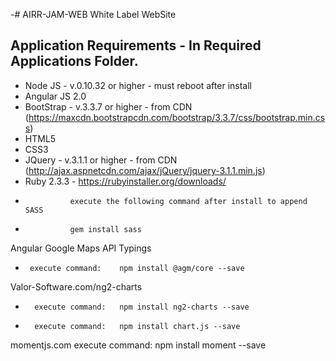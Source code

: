 -# AIRR-JAM-WEB
White Label WebSite
## Application Requirements - In Required Applications Folder.
-	Node JS - v.0.10.32 or higher - must reboot after install
-	Angular JS 2.0
-	BootStrap - v.3.3.7 or higher - from CDN (https://maxcdn.bootstrapcdn.com/bootstrap/3.3.7/css/bootstrap.min.css)
-	HTML5
-	CSS3	
-	JQuery - v.3.1.1 or higher - from CDN (http://ajax.aspnetcdn.com/ajax/jQuery/jquery-3.1.1.min.js)
- Ruby 2.3.3 - https://rubyinstaller.org/downloads/
-               execute the following command after install to append SASS  
-               gem install sass  

Angular Google Maps API Typings
-      execute command:    npm install @agm/core --save
Valor-Software.com/ng2-charts
-		execute command:   npm install ng2-charts --save
-		execute command:   npm install chart.js --save
momentjs.com
		execute command:   npm install moment --save


